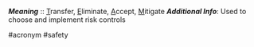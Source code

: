 ***Meaning*** :: <u>T</u>ransfer, <u>E</u>liminate, <u>A</u>ccept, <u>M</u>itigate
***Additional Info***: Used to choose and implement risk controls

#acronym #safety 